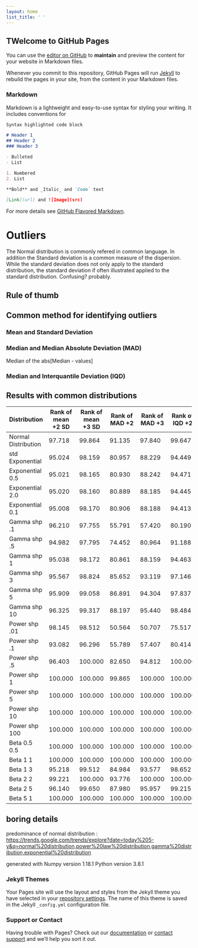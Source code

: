 ```yaml
---
layout: home
list_title: ' '
---
```

## TWelcome to GitHub Pages

You can use the [editor on GitHub](https://github.com/lapseudog/lapseudog.github.io/edit/master/index.md) to **maintain** and preview the content for your website in Markdown files.

Whenever you commit to this repository, GitHub Pages will run [Jekyll](https://jekyllrb.com/) to rebuild the pages in your site, from the content in your Markdown files.

### Markdown

Markdown is a lightweight and easy-to-use syntax for styling your writing. It includes conventions for

```markdown
Syntax highlighted code block

# Header 1
## Header 2
### Header 3

- Bulleted
- List

1. Numbered
2. List

**Bold** and _Italic_ and `Code` text

[Link](url) and ![Image](src)
```

For more details see [GitHub Flavored Markdown](https://guides.github.com/features/mastering-markdown/).


# Outliers
The Normal distribution is commonly refered in common language.
In addition the Standard deviation is a common measure of the dispersion. While the standard deviation does not only apply to the standard distribution, the standard deviation if often illustrated applied to the standard distribution. Confusing? probably.

## Rule of thumb

## Common method for identifying outliers

### Mean and Standard Deviation

### Median and Median Absolute Deviation (MAD)
Median of the abs[Median - values]

### Median and Interquantile Deviation (IQD)


## Results with common distributions

|Distribution | Rank of mean +2 SD| Rank of mean +3 SD|Rank of MAD +2| Rank of MAD +3|Rank of IQD +2| Rank of IQD +3|
|--- |--- |--- |--- |--- |--- |--- |
Normal Distribution |  97.718 |  99.864 | 91.135 |  97.840 | 99.647 |  99.997 |
std Exponential |  95.024 |  98.159 | 80.957 |  88.229 | 94.449 |  98.139 |
Exponential 0.5 |  95.021 |  98.165 | 80.930 |  88.242 | 94.471 |  98.161 |
Exponential 2.0 |  95.020 |  98.160 | 80.889 |  88.185 | 94.445 |  98.147 |
Exponential 0.1 |  95.008 |  98.170 | 80.906 |  88.188 | 94.413 |  98.142 |
Gamma shp .1 |  96.210 |  97.755 | 55.791 |  57.420 | 80.190 |  83.236 |
Gamma shp .5 |  94.982 |  97.795 | 74.452 |  80.964 | 91.188 |  95.795 |
Gamma shp 1 |  95.038 |  98.172 | 80.861 |  88.159 | 94.463 |  98.155 |
Gamma shp 3 |  95.567 |  98.824 | 85.652 |  93.119 | 97.146 |  99.485 |
Gamma shp 5 |  95.909 |  99.058 | 86.891 |  94.304 | 97.837 |  99.714 |
Gamma shp 10 |  96.325 |  99.317 | 88.197 |  95.440 | 98.484 |  99.867 |
Power shp .01 |  98.145 |  98.512 | 50.564 |  50.707 | 75.517 |  75.828 |
Power shp .1 |  93.082 |  96.296 | 55.789 |  57.407 | 80.414 |  83.715 |
Power shp .5 |  96.403 |  100.000 | 82.650 |  94.812 | 100.000 |  100.000 |
Power shp 1 |  100.000 |  100.000 | 99.865 |  100.000 | 100.000 |  100.000 |
Power shp 5 |  100.000 |  100.000 | 100.000 |  100.000 | 100.000 |  100.000 |
Power shp 10 |  100.000 |  100.000 | 100.000 |  100.000 | 100.000 |  100.000 |
Power shp 100 |  100.000 |  100.000 | 100.000 |  100.000 | 100.000 |  100.000 |
Beta 0.5 0.5 |  100.000 |  100.000 | 100.000 |  100.000 | 100.000 |  100.000 |
Beta 1 1 |  100.000 |  100.000 | 100.000 |  100.000 | 100.000 |  100.000 |
Beta 1 3 |  95.218 |  99.512 | 84.984 |  93.577 | 98.652 |  100.000 |
Beta 2 2 |  99.221 |  100.000 | 93.776 |  100.000 | 100.000 |  100.000 |
Beta 2 5 |  96.140 |  99.650 | 87.980 |  95.957 | 99.215 |  100.000 |
Beta 5 1 |  100.000 |  100.000 | 100.000 |  100.000 | 100.000 |  100.000 |

## boring details
predominance of normal distribution :
https://trends.google.com/trends/explore?date=today%205-y&q=normal%20distribution,power%20law%20distribution,gamma%20distribution,exponential%20distribution


generated with 
Numpy version  1.18.1
Python version  3.8.1 


### Jekyll Themes

Your Pages site will use the layout and styles from the Jekyll theme you have selected in your [repository settings](https://github.com/lapseudog/lapseudog.github.io/settings). The name of this theme is saved in the Jekyll `_config.yml` configuration file.

### Support or Contact

Having trouble with Pages? Check out our [documentation](https://help.github.com/categories/github-pages-basics/) or [contact support](https://github.com/contact) and we’ll help you sort it out.
